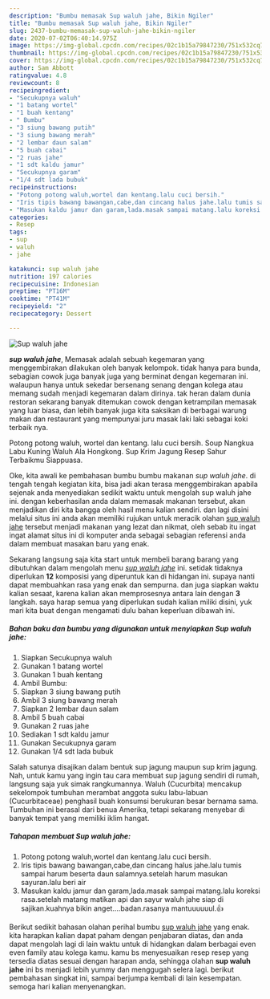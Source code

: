 ```yaml
---
description: "Bumbu memasak Sup waluh jahe, Bikin Ngiler"
title: "Bumbu memasak Sup waluh jahe, Bikin Ngiler"
slug: 2437-bumbu-memasak-sup-waluh-jahe-bikin-ngiler
date: 2020-07-02T06:40:14.975Z
image: https://img-global.cpcdn.com/recipes/02c1b15a79847230/751x532cq70/sup-waluh-jahe-foto-resep-utama.jpg
thumbnail: https://img-global.cpcdn.com/recipes/02c1b15a79847230/751x532cq70/sup-waluh-jahe-foto-resep-utama.jpg
cover: https://img-global.cpcdn.com/recipes/02c1b15a79847230/751x532cq70/sup-waluh-jahe-foto-resep-utama.jpg
author: Sam Abbott
ratingvalue: 4.8
reviewcount: 8
recipeingredient:
- "Secukupnya waluh"
- "1 batang wortel"
- "1 buah kentang"
- " Bumbu"
- "3 siung bawang putih"
- "3 siung bawang merah"
- "2 lembar daun salam"
- "5 buah cabai"
- "2 ruas jahe"
- "1 sdt kaldu jamur"
- "Secukupnya garam"
- "1/4 sdt lada bubuk"
recipeinstructions:
- "Potong potong waluh,wortel dan kentang.lalu cuci bersih."
- "Iris tipis bawang bawangan,cabe,dan cincang halus jahe.lalu tumis sampai harum beserta daun salamnya.setelah harum masukan sayuran.lalu beri air"
- "Masukan kaldu jamur dan garam,lada.masak sampai matang.lalu koreksi rasa.setelah matang matikan api dan sayur waluh jahe siap di sajikan.kuahnya bikin anget....badan.rasanya mantuuuuuul.👍"
categories:
- Resep
tags:
- sup
- waluh
- jahe

katakunci: sup waluh jahe 
nutrition: 197 calories
recipecuisine: Indonesian
preptime: "PT16M"
cooktime: "PT41M"
recipeyield: "2"
recipecategory: Dessert

---
```



![Sup waluh jahe](https://img-global.cpcdn.com/recipes/02c1b15a79847230/751x532cq70/sup-waluh-jahe-foto-resep-utama.jpg)

<b><i>sup waluh jahe</i></b>, Memasak adalah sebuah kegemaran yang menggembirakan dilakukan oleh banyak kelompok. tidak hanya para bunda, sebagian cowok juga banyak juga yang berminat dengan kegemaran ini. walaupun hanya untuk sekedar bersenang senang dengan kolega atau memang sudah menjadi kegemaran dalam dirinya. tak heran dalam dunia restoran sekarang banyak ditemukan cowok dengan ketrampilan memasak yang luar biasa, dan lebih banyak juga kita saksikan di berbagai warung makan dan restaurant yang mempunyai juru masak laki laki sebagai koki terbaik nya.

Potong potong waluh, wortel dan kentang. lalu cuci bersih. Soup Nangkua Labu Kuning Waluh Ala Hongkong. Sup Krim Jagung Resep Sahur Terbaikmu Siappuasa.

Oke, kita awali ke pembahasan bumbu bumbu makanan <i>sup waluh jahe</i>. di tengah tengah kegiatan kita, bisa jadi akan terasa menggembirakan apabila sejenak anda menyediakan sedikit waktu untuk mengolah sup waluh jahe ini. dengan keberhasilan anda dalam memasak makanan tersebut, akan menjadikan diri kita bangga oleh hasil menu kalian sendiri. dan lagi disini melalui situs ini anda akan memiliki rujukan untuk meracik olahan <u>sup waluh jahe</u> tersebut menjadi makanan yang lezat dan nikmat, oleh sebab itu ingat ingat alamat situs ini di komputer anda sebagai sebagian referensi anda dalam membuat masakan baru yang enak.


Sekarang langsung saja kita start untuk membeli barang barang yang dibutuhkan dalam mengolah menu <u><i>sup waluh jahe</i></u> ini. setidak tidaknya diperlukan <b>12</b> komposisi yang diperuntuk kan di hidangan ini. supaya nanti dapat membuahkan rasa yang enak dan sempurna. dan juga siapkan waktu kalian sesaat, karena kalian akan memprosesnya antara lain dengan <b>3</b> langkah. saya harap semua yang diperlukan sudah kalian miliki disini, yuk mari kita buat dengan mengamati dulu bahan keperluan dibawah ini.

<!--inarticleads1-->

##### Bahan baku dan bumbu yang digunakan untuk menyiapkan Sup waluh jahe:

1. Siapkan Secukupnya waluh
1. Gunakan 1 batang wortel
1. Gunakan 1 buah kentang
1. Ambil  Bumbu:
1. Siapkan 3 siung bawang putih
1. Ambil 3 siung bawang merah
1. Siapkan 2 lembar daun salam
1. Ambil 5 buah cabai
1. Gunakan 2 ruas jahe
1. Sediakan 1 sdt kaldu jamur
1. Gunakan Secukupnya garam
1. Gunakan 1/4 sdt lada bubuk


Salah satunya disajikan dalam bentuk sup jagung maupun sup krim jagung. Nah, untuk kamu yang ingin tau cara membuat sup jagung sendiri di rumah, langsung saja yuk simak rangkumannya. Waluh (Cucurbita) mencakup sekelompok tumbuhan merambat anggota suku labu-labuan (Cucurbitaceae) penghasil buah konsumsi berukuran besar bernama sama. Tumbuhan ini berasal dari benua Amerika, tetapi sekarang menyebar di banyak tempat yang memiliki iklim hangat. 

<!--inarticleads2-->

##### Tahapan membuat Sup waluh jahe:

1. Potong potong waluh,wortel dan kentang.lalu cuci bersih.
1. Iris tipis bawang bawangan,cabe,dan cincang halus jahe.lalu tumis sampai harum beserta daun salamnya.setelah harum masukan sayuran.lalu beri air
1. Masukan kaldu jamur dan garam,lada.masak sampai matang.lalu koreksi rasa.setelah matang matikan api dan sayur waluh jahe siap di sajikan.kuahnya bikin anget....badan.rasanya mantuuuuuul.👍




Berikut sedikit bahasan olahan perihal bumbu <u>sup waluh jahe</u> yang enak. kita harapkan kalian dapat paham dengan penjabaran diatas, dan anda dapat mengolah lagi di lain waktu untuk di hidangkan dalam berbagai even even family atau kolega kamu. kamu bs menyesuaikan resep resep yang tersedia diatas sesuai dengan harapan anda, sehingga olahan <b>sup waluh jahe</b> ini bs menjadi lebih yummy dan menggugah selera lagi. berikut pembahasan singkat ini, sampai berjumpa kembali di lain kesempatan. semoga hari kalian menyenangkan.
